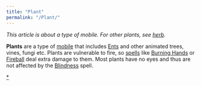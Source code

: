 ```yaml
---
title: "Plant"
permalink: "/Plant/"
---
```


*This article is about a type of mobile. For other plants, see
[herb](herb "wikilink").*

**Plants** are a type of [mobile](mobile "wikilink") that includes
[Ents](Ent "wikilink") and other animated trees, vines, fungi etc.
Plants are vulnerable to fire, so [spells](spell "wikilink") like
[Burning Hands](Burning_Hands "wikilink") or
[Fireball](Fireball "wikilink") deal extra damage to them. Most plants
have no eyes and thus are not affected by the
[Blindness](Blindness "wikilink") spell.

[\*](Category:_Plants "wikilink")